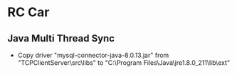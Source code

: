 # RC Car
## Java Multi Thread Sync
- Copy driver "mysql-connector-java-8.0.13.jar" from "TCPClientServer\src\libs" to "C:\Program Files\Java\jre1.8.0_211\lib\ext"